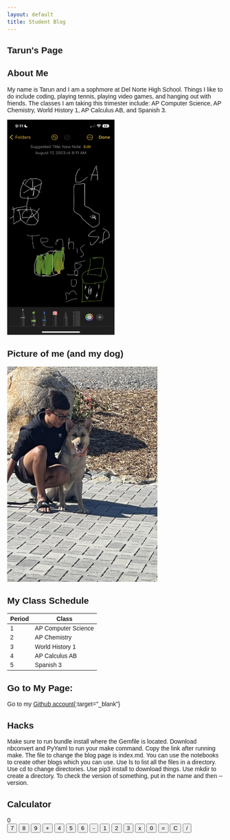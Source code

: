 ```yaml
---
layout: default
title: Student Blog
---
```





## Tarun's Page


## About Me

My name is Tarun and I am a sophmore at Del Norte High School. Things I like to do include coding, playing tennis, playing video games, and hanging out with friends. The classes I am taking this trimester include: AP Computer Science, AP Chemistry, World History 1, AP Calculus AB, and Spanish 3.

<img src="images/IMG_0886.PNG"  width="250" height="500">



## Picture of me (and my dog)

<img src="images/IMG_4992-preview.jpg"  width="350" height="500">

## My Class Schedule

| Period      | Class |
| ----------- | ----------- |
|1    | AP Computer Science       |
|2    | AP Chemistry        |
|3    | World History 1        |
|4    | AP Calculus AB        |
|5    | Spanish 3        |



## Go to My Page:


Go to my [Github account](https://github.com/Djxnxnx){:target="_blank"}

## Hacks

Make sure to run bundle install where the Gemfile is located. Download nbconvert and PyYaml to run your make command. Copy the link after running make. The file to change the blog page is index.md. You can use the notebooks to create other blogs which you can use. Use ls to list all the files in a directory. Use cd to change directories. Use pip3 install to download things. Use mkdir to create a directory. To check the version of something, put in the name and then --version.

## Calculator

<head>
<meta charset="UTF-8">
<meta name="viewport" content="width=device-width, initial-scale=1.0">
<style>
  body {
    font-family: Arial, sans-serif;
  }

  .calculator {
    width: 250px;
    border: 1px solid #ccc;
    padding: 10px;
    border-radius: 5px;
    box-shadow: 0 0 10px rgba(0, 0, 0, 0.2);
    margin: 0 auto;
  }

  .output {
    display: flex;
    justify-content: flex-end;
    align-items: center;
    font-size: 24px;
    margin-bottom: 10px;
  }

  .buttons {
    display: grid;
    grid-template-columns: repeat(4, 1fr);
    grid-gap: 5px;
  }

  button {
    padding: 10px;
    font-size: 18px;
    background-color: #f0f0f0;
    border: none;
    cursor: pointer;
  }
button:hover {
    background-color: #d0d0d0;
  }
</style>
<title>Calculator</title>
</head>
<body>
  <div class="calculator">
    <div class="output" id="output">0</div>
    <div class="buttons">
      <button onclick="appendToOutput('7')">7</button>
      <button onclick="appendToOutput('8')">8</button>
      <button onclick="appendToOutput('9')">9</button>
      <button onclick="appendToOutput('+')">+</button>
      <button onclick="appendToOutput('4')">4</button>
      <button onclick="appendToOutput('5')">5</button>
      <button onclick="appendToOutput('6')">6</button>
      <button onclick="appendToOutput('-')">-</button>
      <button onclick="appendToOutput('1')">1</button>
      <button onclick="appendToOutput('2')">2</button>
      <button onclick="appendToOutput('3')">3</button>
      <button onclick="appendToOutput('*')">x</button>
      <button onclick="appendToOutput('0')">0</button>
      <button onclick="calculate()">=</button>
      <button onclick="clearOutput()">C</button>
      <button onclick="appendToOutput('/')">/</button>
    </div>
  </div>

  <script>
    let outputElement = document.getElementById('output');
    let currentInput = '';

    function appendToOutput(value) {
      currentInput += value;
      outputElement.innerText = currentInput;
    }

    function calculate() {
      try {
        currentInput = eval(currentInput).toString();
        outputElement.innerText = currentInput;
      } catch (error) {
        outputElement.innerText = 'Error';
      }
    }

    function clearOutput() {
      currentInput = '';
      outputElement.innerText = '0';
    }
  </script>
</body>